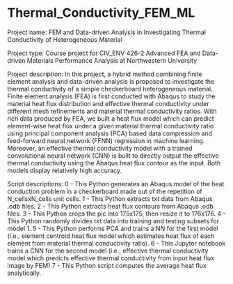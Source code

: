 # Thermal_Conductivity_FEM_ML

Project name: 
FEM and Data-driven Analysis in Investigating Thermal Conductivity of Heterogeneous Material 

Project type: 
Course project for CIV_ENV 426-2 Advanced FEA and Data-driven Materials Performance Analysis at Northwestern University 

Project description: 
In this project, a hybrid method combining finite element analysis and data-driven analysis is proposed to investigate the thermal conductivity of a simple checkerboard heterogeneous material. Finite element analysis (FEA) is first conducted with Abaqus to study the material heat flux distribution and effective thermal conductivity under different mesh refinements and material thermal conductivity ratios. With rich data produced by FEA, we built a heat flux model which can predict element-wise heat flux under a given material thermal conductivity ratio using principal component analysis (PCA) based data compression and feed-forward neural network (FFNN) regression in machine learning. Moreover, an effective thermal conductivity model with a trained convolutional neural network (CNN) is built to directly output the effective thermal conductivity using the Abaqus heat flux contour as the input. Both models display relatively high accuracy.

Script descriptions:
  0 - This Python generates an Abaqus model of the heat conduction problem in a checkerboard made out of the repetition of N_cellsxN_cells unit cells.
  1 - This Python extracts txt data from Abaqus .odb files.
  2 - This Python extracts heat flux contours from Abaqus .odb files.
  3 - This Python crops the pic into 175x175, then resize it to 176x176.
  4 - This Python randomly divides txt data into training and testing subsets for model 1.
  5 - This Python performs PCA and trains a NN for the first model (i.e., element centroid heat flux model which estimates heat flux of each element from material thermal conductivity ratio).
  6 - This Jupyter notebook trains a CNN for the second model (i.e., effective thermal conductivity model which predicts effective thermal conductivity from input heat flux image by FEM)
  7 - This Python script computes the average heat flux analytically.
